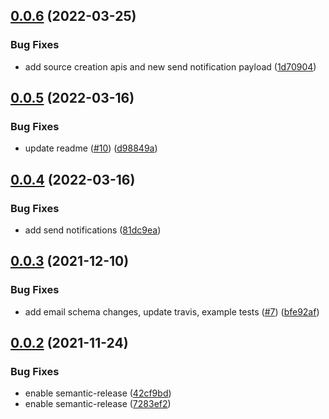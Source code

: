## [0.0.6](https://github.com/IBM/event-notifications-python-admin-sdk/compare/v0.0.5...v0.0.6) (2022-03-25)


### Bug Fixes

* add source creation apis and new send notification payload ([1d70904](https://github.com/IBM/event-notifications-python-admin-sdk/commit/1d70904e4d0a5f8e8c4105ee87cc2965cad4718a))

## [0.0.5](https://github.com/IBM/event-notifications-python-admin-sdk/compare/v0.0.4...v0.0.5) (2022-03-16)


### Bug Fixes

* update readme ([#10](https://github.com/IBM/event-notifications-python-admin-sdk/issues/10)) ([d98849a](https://github.com/IBM/event-notifications-python-admin-sdk/commit/d98849ae35660d3ccb9912bfaed4d84849ef4065))

## [0.0.4](https://github.com/IBM/event-notifications-python-admin-sdk/compare/v0.0.3...v0.0.4) (2022-03-16)


### Bug Fixes

* add send notifications ([81dc9ea](https://github.com/IBM/event-notifications-python-admin-sdk/commit/81dc9ea209d23b9b40e6e8580e9be85b270314ad))

## [0.0.3](https://github.com/IBM/event-notifications-python-admin-sdk/compare/v0.0.2...v0.0.3) (2021-12-10)


### Bug Fixes

* add email schema changes, update travis, example tests ([#7](https://github.com/IBM/event-notifications-python-admin-sdk/issues/7)) ([bfe92af](https://github.com/IBM/event-notifications-python-admin-sdk/commit/bfe92af3440346f74931a04caa2dcdd804106026))

## [0.0.2](https://github.com/IBM/event-notifications-python-admin-sdk/compare/v0.0.1...v0.0.2) (2021-11-24)


### Bug Fixes

* enable semantic-release ([42cf9bd](https://github.com/IBM/event-notifications-python-admin-sdk/commit/42cf9bde67f9366a771ffd78a6f73aabde07e5bf))
* enable semantic-release ([7283ef2](https://github.com/IBM/event-notifications-python-admin-sdk/commit/7283ef2097663650cba5716e4d883e923ff27cca))
